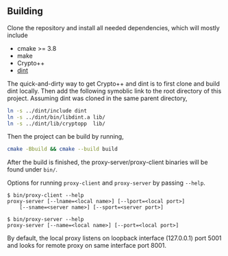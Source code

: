 Building
-----

Clone the repository and install all needed dependencies, which will
mostly include
  - cmake >= 3.8
  - make
  - Crypto++
  - [dint](https://github.com/b63/dint)

The quick-and-dirty way to get Crypto++ and dint is to first
clone and build dint locally. Then add the following symoblic link
to the root directory of this project. Assuming dint was cloned in
the same parent directory,
```bash
ln -s ../dint/include dint
ln -s ../dint/bin/libdint.a lib/
ln -s ../dint/lib/cryptopp  lib/
```

Then the project can be build by running,
```bash
cmake -Bbuild && cmake --build build
```

After the build is finished, the proxy-server/proxy-client binaries 
will be found under `bin/`.

Options for running `proxy-client` and `proxy-server` by passing `--help`.
```shell
$ bin/proxy-client --help
proxy-server [--lname=<local name>] [--lport=<local port>]
    [--sname=<server name>] [--sport=<server port>]

$ bin/proxy-server --help
proxy-server [--name=<local name>] [--port=<local port>]
```

By default, the local proxy listens on loopback interface (127.0.0.1) port 5001
and looks for remote proxy on same interface port 8001.
